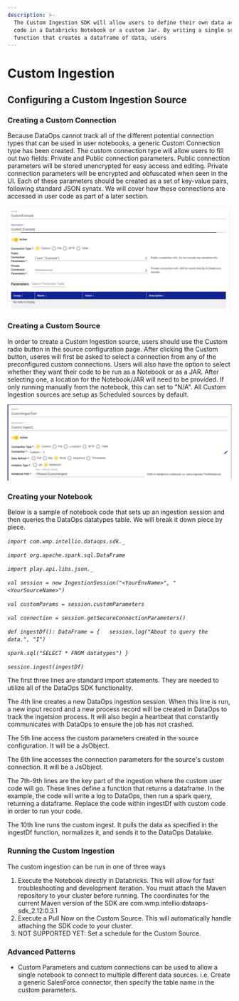 ```yaml
---
description: >-
  The Custom Ingestion SDK will allow users to define their own data acquisition
  code in a Databricks Notebook or a custom Jar. By writing a single scala
  function that creates a dataframe of data, users
---
```


# Custom Ingestion

## Configuring a Custom Ingestion Source

### Creating a Custom Connection

Because DataOps cannot track all of the different potential connection types that can be used in user notebooks, a generic Custom Connection type has been created. The custom connection type will allow users to fill out two fields: Private and Public connection parameters. Public connection parameters will be stored unencrypted for easy access and editing. Private connection parameters will be encrypted and obfuscated when seen in the UI. Each of these parameters should be created as a set of key-value pairs, following standard JSON synatx. We will cover how these connections are accessed in user code as part of a later section.

![Custom Connection](../.gitbook/assets/image%20%28334%29.png)

### Creating a Custom Source

In order to create a Custom Ingestion source, users should use the Custom radio button in the source configuration page. After clicking the Custom button, useres will first be asked to select a connection from any of the preconfigured custom connections. Users will also have the option to select whether they want their code to be run as a Notebook or as a JAR. After selecting one, a location for the Notebook/JAR will need to be provided. If only running manually from the notebook, this can set to "N/A". All Custom Ingestion sources are setup as Scheduled sources by default.

![Custom Source Screen](../.gitbook/assets/image%20%28336%29.png)

### Creating your Notebook

Below is a sample of notebook code that sets up an ingestion session and then queries the DataOps datatypes table. We will break it down piece by piece.

_`import com.wmp.intellio.dataops.sdk._`_ 

_`import org.apache.spark.sql.DataFrame`_

_`import play.api.libs.json._`_

_`val session = new IngestionSession("<YourEnvName>", "<YourSourceName>")`_ 

_`val customParams = session.customParameters`_ 

_`val connection = session.getSecureConnectionParameters()`_

_`def ingestDf(): DataFrame = {  
session.log("About to query the data.", "I")`_ 

_`spark.sql("SELECT * FROM datatypes") }`_

_`session.ingest(ingestDf)`_

The first three lines are standard import statements. They are needed to utilize all of the DataOps SDK functionality.

The 4th line creates a new DataOps ingestion session. When this line is run, a new input record and a new process record will be created in DataOps to track the ingetsion process. It will also begin a heartbeat that constantly communicates with DataOps to ensure the job has not crashed. 

The 5th line access the custom parameters created in the source configuration. It will be a JsObject.

The 6th line accesses the connection parameters for the source's custom connection. It will be a JsObject.

The 7th-9th lines are the key part of the ingestion where the custom user code will go. These lines define a function that returns a dataframe. In the example, the code will write a log to DataOps, then run a spark query, returning a dataframe. Replace the code within ingestDf with custom code in order to run your code.

The 10th line runs the custom ingest. It pulls the data as specified in the ingestDf function, normalizes it, and sends it to the DataOps Datalake.

### Running the Custom Ingestion

The custom ingestion can be run in one of three ways

1. Execute the Notebook directly in Databricks. This will allow for fast troubleshooting and development iteration. You must attach the Maven repository to your cluster before running. The coordinates for the current Maven version of the SDK are com.wmp.intellio:dataops-sdk\_2.12:0.3.1
2. Execute a Pull Now on the Custom Source. This will automatically handle attaching the SDK code to your cluster.
3. NOT SUPPORTED YET: Set a schedule for the Custom Source.

### Advanced Patterns

* Custom Parameters and custom connections can be used to allow a single notebook to connect to multiple different data sources. i.e. Create a generic SalesForce connector, then specify the table name in the custom parameters.

